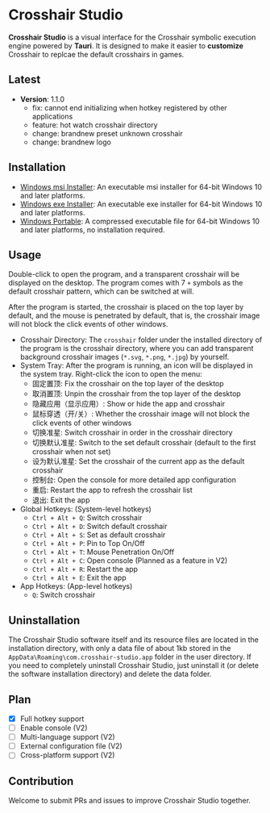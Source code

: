 # Crosshair Studio

**Crosshair Studio** is a visual interface for the Crosshair symbolic execution engine powered by **Tauri**. It is designed to make it easier to **customize** Crosshair to replcae the default crosshairs in games.

## Latest

- **Version**: 1.1.0
  - fix: cannot end initializing when hotkey registered by other applications
  - feature: hot watch crosshair directory
  - change: brandnew preset unknown crosshair
  - change: brandnew logo

## Installation

- [Windows msi Installer]: An executable msi installer for 64-bit Windows 10 and later platforms.
- [Windows exe Installer]: An executable exe installer for 64-bit Windows 10 and later platforms.
- [Windows Portable]: A compressed executable file for 64-bit Windows 10 and later platforms, no installation required.

[windows msi Installer]: https://github.com/Evanpatchouli/crosshair-studio/releases/download/v1.1.0/Crosshair.Studio_1.1.0_x64_windows_10_msi.zip
[windows exe Installer]: https://github.com/Evanpatchouli/crosshair-studio/releases/download/v1.1.0/Crosshair.Studio_1.1.0_x64_windows_10_setup.zip
[windows Portable]: https://github.com/Evanpatchouli/crosshair-studio/releases/download/v1.1.0/Crosshair.Studio_1.1.0_x64_windows_10_portable.zip

## Usage

Double-click to open the program, and a transparent crosshair will be displayed on the desktop. The program comes with 7 `+` symbols as the default crosshair pattern, which can be switched at will.

After the program is started, the crosshair is placed on the top layer by default, and the mouse is penetrated by default, that is, the crosshair image will not block the click events of other windows.

- Crosshair Directory: The `crosshair` folder under the installed directory of the program is the crosshair directory, where you can add transparent background crosshair images (`*.svg`, `*.png`, `*.jpg`) by yourself.
- System Tray: After the program is running, an icon will be displayed in the system tray. Right-click the icon to open the menu:
  - 固定置顶: Fix the crosshair on the top layer of the desktop
  - 取消置顶: Unpin the crosshair from the top layer of the desktop
  - 隐藏应用（显示应用）: Show or hide the app and crosshair
  - 鼠标穿透（开/关）: Whether the crosshair image will not block the click events of other windows
  - 切换准星: Switch crosshair in order in the crosshair directory
  - 切换默认准星: Switch to the set default crosshair (default to the first crosshair when not set)
  - 设为默认准星: Set the crosshair of the current app as the default crosshair
  - 控制台: Open the console for more detailed app configuration
  - 重启: Restart the app to refresh the crosshair list
  - 退出: Exit the app
- Global Hotkeys: (System-level hotkeys)
  - `Ctrl + Alt + Q`: Switch crosshair
  - `Ctrl + Alt + D`: Switch default crosshair
  - `Ctrl + Alt + S`: Set as default crosshair
  - `Ctrl + Alt + P`: Pin to Top On/Off
  - `Ctrl + Alt + T`: Mouse Penetration On/Off
  - `Ctrl + Alt + C`: Open console (Planned as a feature in V2)
  - `Ctrl + Alt + R`: Restart the app
  - `Ctrl + Alt + E`: Exit the app
- App Hotkeys: (App-level hotkeys)
  - `Q`: Switch crosshair

## Uninstallation

The Crosshair Studio software itself and its resource files are located in the installation directory, with only a data file of about 1kb stored in the `AppData\Roaming\com.crosshair-studio.app` folder in the user directory. If you need to completely uninstall Crosshair Studio, just uninstall it (or delete the software installation directory) and delete the data folder.

## Plan

- [x] Full hotkey support
- [ ] Enable console (V2)
- [ ] Multi-language support (V2)
- [ ] External configuration file (V2)
- [ ] Cross-platform support (V2)

## Contribution

Welcome to submit PRs and issues to improve Crosshair Studio together.
